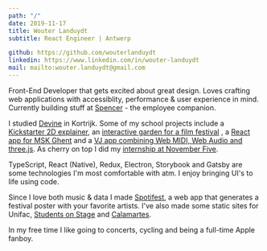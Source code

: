 ```yaml
---
path: "/"
date: 2019-11-17
title: Wouter Landuydt
subtitle: React Engineer | Antwerp

github: https://github.com/wouterlanduydt
linkedin: https://www.linkedin.com/in/wouter-landuydt
mail: mailto:wouter.landuydt@gmail.com
---
```


Front-End Developer that gets excited about great design. Loves crafting web applications with accessiblity, performance & user experience in mind. Currently building stuff at [Spencer][spencer] - the employee companion.

I studied [Devine][devine] in Kortrijk. Some of my school projects include a [Kickstarter 2D explainer][off-assignment], an [interactive garden for a film festival][jef] , a [React app for MSK Ghent][msk] and a [VJ app combining Web MIDI, Web Audio and three.js][vj]. As cherry on top I did my [internship at November Five][n5].

TypeScript, React (Native), Redux, Electron, Storybook and Gatsby are some technologies I'm most comfortable with atm. I enjoy bringing UI's to life using code.

Since I love both music & data I made [Spotifest][spotifest], a web app that generates a festival poster with your favorite artists. I've also made some static sites for Unifac, [Students on Stage][sos] and [Calamartes][cala].

In my free time I like going to concerts, cycling and being a full-time Apple fanboy.

[spencer]: https://spencer.co
[devine]: https://www.howest.be/en/programmes/bachelor/devine
[off-assignment]: https://vimeo.com/234110391
[msk]: https://dry-garden-69599.herokuapp.com
[vj]: https://vimeo.com/250821848
[jef]: https://vimeo.com/250854488
[n5]: https://vimeo.com/273228090
[sos]: https://studentsonstage.unifac.be
[cala]: https://calamartes.netlify.com
[spotifest]: https://github.com/wouterlanduydt/Spotifest
